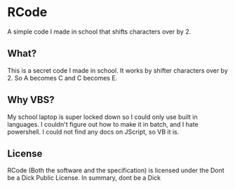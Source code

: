 # RCode
A simple code I made in school that shifts characters over by 2.
## What?
This is a secret code I made in school. It works by shifter characters over by 2. So A becomes C and C becomes E.
## Why VBS?
My school laptop is super locked down so I could only use built in languages. I couldn't figure out how to make it in batch, and I hate powershell. I could not find any docs on JScript, so VB it is.
## License
RCode (Both the software and the specification) is licensed under the Dont be a Dick Public License. In summary, dont be a Dick
